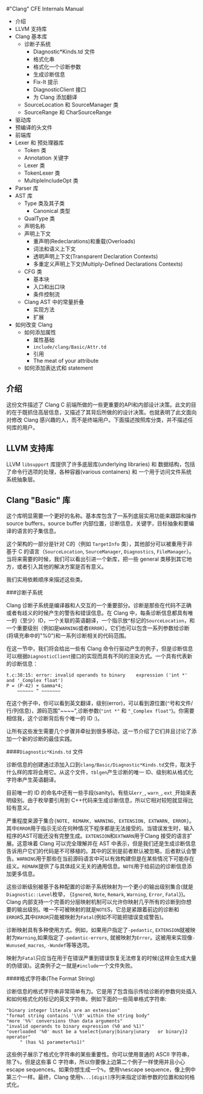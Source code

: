 #"Clang" CFE Internals Manual
* 介绍
* LLVM 支持库
* Clang 基本库
  * 诊断子系统
    * Diagnostic*Kinds.td 文件
    * 格式化串
    * 格式化一个诊断参数
    * 生成诊断信息
    * Fix-It 提示
    * DiagnosticClient 接口
    * 为 Clang 添加翻译
  * SourceLocation 和 SourceManager 类
  * SourceRange 和 CharSourceRange
* 驱动库
* 预编译的头文件
* 前端库
* Lexer 和 预处理器库
  * Token 类
  * Annotation 关键字
  * Lexer 类
  * TokenLexer 类
  * MultipleIncludeOpt 类
* Parser 库
* AST 库
  * Type 类及其子类
    * Canonical 类型
  * QualType 类
  * 声明名称
  * 声明上下文
    * 重声明(Redeclarations)和重载(Overloads)
    * 词法和语义上下文
    * 透明声明上下文(Transparent Declaration Contexts)
    * 多重定义声明上下文(Multiply-Defined Declarations Contexts)
  * CFG 类
    * 基本块
    * 入口和出口块
    * 条件控制流
  * Clang AST 中的常量折叠
    * 实现方法
    * 扩展
* 如何改变 Clang
  * 如何添加属性
    * 属性基础
    * `include/clang/Basic/Attr.td`
    * 引用
    * The meat of your attribute
  * 如何添加表达式和 statement


## 介绍
这份文件描述了 Clang C 前端所做的一些更重要的API和内部设计决策。此文的目的在于既抓住高层信息，又描述了其背后所做的的设计决策。也就表明了此文面向对修改 Clang 感兴趣的人，而不是终端用户。下面描述按照库分类，并不描述任何库的用户。

## LLVM 支持库
LLVM `libsupport` 库提供了许多底层库(underlying libraries) 和 数据结构，包括了命令行选项的处理，各种容器(various containers) 和 一个用于访问文件系统系统抽象层。

## Clang "Basic" 库
这个库明显需要一个更好的名称。基本库包含了一系列底层实用功能来跟踪和操作 source buffers，source buffer 内部位置，诊断信息，关键字，目标抽象和要编译的语言的子集信息。

这个架构的一部分是针对 C的（例如 `TargetInfo` 类），其他部分可以被重用于非基于 C 的语言（`SourceLocation`, `SourceManager`, `Diagnostics`, `FileManager`）。当将来需要的时候，我们可以看出引进一个新库，把一些 general 类移到其它地方，或者引入其他的解决方案是否有意义。

我们实用依赖顺序来描述这些类。

###诊断子系统

Clang 诊断子系统是编译器和人交互的一个重要部分。诊断是那些在代码不正确或者有歧义的时候产生的警告和错误信息。在 Clang 中，每条诊断信息都具有唯一的（至少）ID，一个关联的英语翻译，一个指示放^标记的`SourceLocation`，和一个重要级别（例如是`WARNING`或者`ERROR`）。它们也可以包含一系列参数给诊断(将填充串中的"%0")和一系列诊断相关的代码范围。

在这一节中，我们将会给出一些有 Clang 命令行驱动产生的例子，但是诊断信息可以根据`DiagnosticClient`接口的实现而具有不同的渲染方式。一个具有代表新的诊断信息：

	t.c:38:15: error: invalid operands to binary 	expression ('int *' and '_Complex float')
	P = (P-42) + Gamma*4;
    	~~~~~~ ^ ~~~~~~~

在这个例子中，你可以看到英文翻译，级别(error)，可以看到源位置(`^`号和文件/行/列信息)，源码范围"~~~~",诊断参数(`"int *"` 和 `"_Complex float"`)。你需要相信我，这个诊断背后有个唯一的 ID :)。

让所有这些发生需要几个步骤并牵扯到很多移动，这一节介绍了它们并且讨论了添加一个新的诊断的最佳实践。

####`Diagnostic*Kinds.td` 文件

诊断信息的创建通过添加入口到`clang/Basic/Diagnostic*Kinds.td`文件，取决于什么样的库将会用它。从这个文件，`tblgen`产生诊断的唯一 ID、级别和从格式化字符串产生英语翻译。

目前唯一的 ID 的命名中还有一些手段(sanity)。有些以`err_`, `warn_`, `ext_`开始来表明级别。由于枚举要引用到 C++代码来生成诊断信息，所以它相对较短就显得比较有意义。

严重程度来源于集合`{NOTE, REMARK, WARNING, EXTENSION, EXTWARN, ERROR}`。其中`ERROR`用于指示无论在何种情况下程序都是无法接受的。当错误发生时，输入程序的AST可能还没有完整生成。`EXTENSION`和`EXTWARN`用于Clang 接受的语言扩展。这意味着 Clang 可以完全理解并在 AST 中表示，但是我们还是生成诊断信息告诉用户它们的代码是不可移植的。其中的区别是前者默认被忽略，后者默认会警告。`WARNING`用于那些在当前源码语言中可以有效构建但是在某些情况下可能存在歧义。`REMARK`提供了与具体歧义无关的通用信息。`NOTE`用于给前边的诊断信息添加更多信息。

这些诊断级别被基于各种配置的诊断子系统映射为一个更小的输出级别集合(就是`Diagnostic::Level`枚举， {`Ignored`, `Note`, `Remark`, `Warning`, `Error`, `Fatal`})。Clang 内部支持一个完善的分层映射机制可以允许你映射几乎所有的诊断到你想要的输出级别。唯一不可被映射的就是`NOTE`S，它总是紧跟着前边的诊断和`ERROR`S,其中`ERROR`只能被映射为`Fatal`(例如不可能把错误变成警告)。

诊断映射具有多种使用方式。例如，如果用户指定了`-pedantic`, `EXTENSION`就被映射为`Warning`,如果指定了`-pedantic-errors`, 就被映射为`Error`。这被用来实现像`-Wunused_macros`, `-Wundef`等等选项。

映射为`Fatal`只应当在用于在错误严重到错误恢复无法修复的时候(这样会生成大量的伪错误)。这类例子之一就是`#include`一个文件失败。

####格式字符串(The Format String)

诊断信息的格式字符串非常简单有力。它是用了包含指示传给诊断的参数何处插入和如何格式化的标记的英文字符串。例如下面的一些简单格式字符串:

	"binary integer literals are an extension"
	"format string contains '\\0' within the string body"
	"more '%%' conversions than data arguments"
	"invalid operands to binary expression (%0 and %1)"
	"overloaded '%0' must be a %select{unary|binary|unary 	or binary}2 operator"
    	 " (has %1 parameter%s1)"

这些例子展示了格式化字符串的某些重要性。你可以使用普通的 ASCII 字符串，除了`%`，但是这些事 C 字符串，所以你要像上边第二个例子一样使用并且小心 escape sequences。如果你想生成一个`%`，使用`%%`escape sequence，像上例中第三个一样。最终，Clang 使用`%...[digit]`序列来指定诊断参数的位置和如何格式化。

